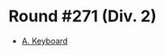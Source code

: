 # Round #271 (Div. 2)

* [A. Keyboard][]

[A. Keyboard]: http://codeforces.com/contest/474/problem/A
